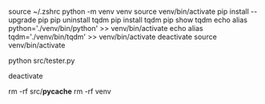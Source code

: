 source ~/.zshrc
python -m venv venv
source venv/bin/activate
pip install --upgrade pip
pip uninstall tqdm
pip install tqdm
pip show tqdm
echo alias python='./venv/bin/python' >> venv/bin/activate
echo alias tqdm='./venv/bin/tqdm' >> venv/bin/activate
deactivate
source venv/bin/activate

python src/tester.py

deactivate

rm -rf src/__pycache__
rm -rf venv


